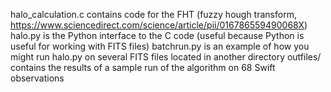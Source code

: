 halo_calculation.c contains code for the FHT (fuzzy hough transform, https://www.sciencedirect.com/science/article/pii/016786559490068X)
halo.py is the Python interface to the C code (useful because Python is useful for working with FITS files)
batchrun.py is an example of how you might run halo.py on several FITS files located in another directory
outfiles/ contains the results of a sample run of the algorithm on 68 Swift observations
